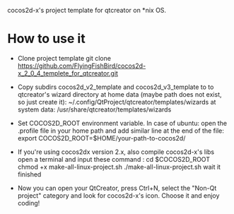 cocos2d-x's project template for qtcreator on *nix OS.

How to use it
=================
* Clone project template
	git clone https://github.com/FlyingFishBird/cocos2d-x_2_0_4_templete_for_qtcreator.git

* Copy subdirs cocos2d_v2_template and cocos2d_v3_template to to qtcreator's wizard directory
at home data (maybe path does not exist, so just create it):
	~/.config/QtProject/qtcreator/templates/wizards
at system data:
	/usr/share/qtcreator/templates/wizards

* Set COCOS2D_ROOT environment variable. In case of ubuntu:
	open the .profile file in your home path
	and add similar line at the end of the file:
	export COCOS2D_ROOT=$HOME/your-path-to-cocos2d/

* If you're using cocos2dx version 2.x, also compile cocos2d-x's libs
	open a terminal and input these command :
	cd $COCOS2D_ROOT
	chmod +x make-all-linux-project.sh
	./make-all-linux-project.sh
	wait it finished

* Now you can open your QtCreator, press Ctrl+N, select the "Non-Qt project" category and look for cocos2d-x's icon. Choose it and enjoy coding!
